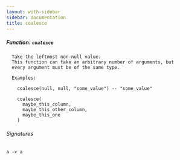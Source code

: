 ```yaml
---
layout: with-sidebar
sidebar: documentation
title: coalesce
---
```


##### Function: `coalesce`
```
  Take the leftmost non-null value.
  This function can take an arbitrary number of arguments, but
  every argument must be of the same type.

  Examples:

    coalesce(null, null, "some_value") -- "some_value"

    coalesce(
      maybe_this_column,
      maybe_this_other_column,
      maybe_this_one
    )

```

###### Signatures
    a -> a


